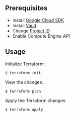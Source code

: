 
## Prerequisites

* Install [Google Cloud SDK](https://cloud.google.com/sdk/install)
* Install [Vault](https://www.vaultproject.io/docs/install/)
* Change [Project ID](https://github.com/alexandarp/terraform-gce-vault/blob/master/variables.tf#L3)
* Enable Compute Engine API

## Usage

Initialize Terraform:

```
$ terraform init
```

View the changes:

```
$ terraform plan
```

Apply the Terraform changes:

```
$ terraform apply
```



